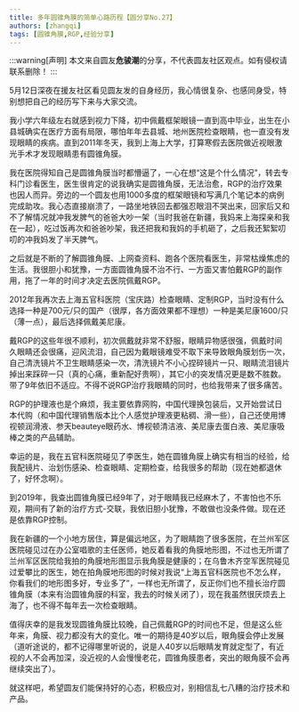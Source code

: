 ```yaml
---
title: 多年圆锥角膜的简单心路历程【圆分享No.27】
authors: [zhangqi]
tags: [圆锥角膜,RGP,经验分享]
---
```


:::warning[声明]
本文来自圆友**危骏潮**的分享，不代表圆友社区观点。如有侵权请联系删除！
:::

5月12日深夜在援友社区看见圆友发的自身经历，我心情很复杂、也感同身受，特别想把自己的经历写下来与大家交流。

我小学六年级左右就感到视力下降，初中佩戴框架眼镜一直到高中毕业，出生在小县城确实在医疗方面有局限，哪怕年年去县城、地州医院检查眼睛，也一直没有发现眼睛的疾病。直到2011年冬天，我到上海上大学，打算寒假去医院做近视眼激光手术才发现眼睛患有圆锥角膜。

我在医院得知自己是圆锥角膜当时都懵逼了，一心在想“这是个什么情况”，转去专科门诊看医生，医生很肯定的说我确实是圆锥角膜，无法治愈，RGP的治疗效果也因人而异。旁边的一个圆友也用1000多度的框架眼镜和写满几个笔记本的病例完成助攻。我心态直接崩溃了，一路坐地铁回去都强忍眼泪不哭出来，回家后又和不了解情况就冲我发脾气的爸爸大吵一架（当时我爸在新疆，我妈来上海探亲和我在一起），吃过饭再次和爸爸吵架，我还把我和我妈的手机砸了，之后我还絮絮叨叨的冲我妈发了半天脾气。

之后就是不断的了解圆锥角膜、上网查资料、跑各个医院看医生，非常枯燥焦虑的生活。我很胆小和犹豫，一方面圆锥角膜不治不行、一方面又害怕戴RGP的副作用，拖了一年的时间才决定去医院佩戴RGP。

2012年我再次去上海五官科医院（宝庆路）检查眼睛、定制RGP，当时没有什么选择一种是700元/只的国产（很厚，各方面效果都不理想）一种是美尼康1600/只（薄一点），最后选择佩戴美尼康。

戴RGP的这些年很不顺利，初次佩戴就非常不舒服，眼睛异物感很强，佩戴时间久眼睛还会很痛，迎风流泪，自己因为戴眼镜难受不取下来导致眼角膜划伤一次，自己清洗镜片不卫生眼睛感染一次，清洗镜片不小心捏碎镜片一只、眼睛流泪镜片掉出来踩碎一只（真的心痛，重新配好贵啊），其它小的突发情况更是数不胜数。带了9年依旧不适应。不得不说RGP治疗我眼睛的同时，也给我带来了很多痛苦。

RGP的护理液也是个麻烦，我主要依靠网购，中国代理换包装后，又开始尝试日本代购（和中国代理销售版本比个人感觉护理液更粘稠、滑一些），自己还使用博视顿润滑液、参天beauteye眼药水、博视顿清洁液、美尼康去蛋白液、美尼康吸棒之类的产品辅助。

幸运的是，我在五官科医院碰见了李医生，她在圆锥角膜上确实有相当的经验，给我配镜片、治划伤感染、检查眼睛、定期检查，给我很多的帮助（现在她都退休了，好怀念啊）。

到2019年，我查出圆锥角膜已经9年了，对于眼睛我已经麻木了，不害怕也不乐观，期间有了新的治疗方式-交联，我依旧胆小犹豫，不敢做也没条件做。现在还是依靠RGP控制。

我在新疆的一个小地方居住，算是偏远地区，为了眼睛跑了很多医院，在兰州军区医院碰见过在办公室唱歌的主任医师，她反着看我的角膜地形图，不过也无所谓了兰州军区医院给我拍的角膜地形图显示我角膜是健康的；在乌鲁木齐空军医院碰见过爱攀比的医生，她在拍角膜地形图的时候对我说“上海五官科医院也不怎么样，你看我们的地形图多好，专业多了”，一样也无所谓了，反正你们也不擅长治疗圆锥角膜（本来有治圆锥角膜的科室，我去的时候关闭了），现在我虽然很厌烦去上海了，也不得不每年去一次检查眼睛。

值得庆幸的是我发现圆锥角膜比较晚，自己佩戴RGP的时间也不足，但是这么些年来，角膜、视力都没有大的变化。唯一的期待是40岁以后，眼角膜会停止发展（道听途说的，都不记得哪里听说的，说是人40岁以后眼睛发育就定型了，有近视的人不会再加深，没近视的人会慢慢老花，圆锥角膜患者，突出的眼角膜不会再继续突出了）。

就这样吧，希望圆友们能保持好的心态，积极应对，别相信乱七八糟的治疗技术和产品。
